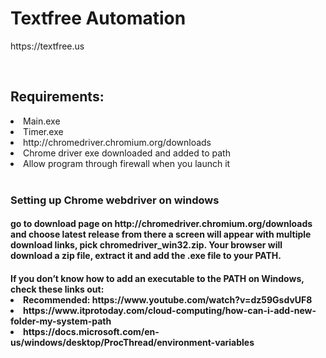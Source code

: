 <h1> Textfree Automation </h1>
<p>https://textfree.us</p>
    <br>
<h2>Requirements:</h2>
<li>Main.exe</li>
<li>Timer.exe</li>
<li>http://chromedriver.chromium.org/downloads</li>
<li>Chrome driver exe downloaded and added to path</li>
<li>Allow program through firewall when you launch it</li>
    <br>
<h3>Setting up Chrome webdriver on windows</h3>
<h4>go to download page on http://chromedriver.chromium.org/downloads and choose latest release from there a screen will appear with multiple download links, pick chromedriver_win32.zip. Your browser will download a zip file, extract it and add the .exe file to your PATH.</h4>
<h4>
If you don’t know how to add an executable to the PATH on Windows, check these links out:
<li>
Recommended: https://www.youtube.com/watch?v=dz59GsdvUF8
</li>
<li>
https://www.itprotoday.com/cloud-computing/how-can-i-add-new-folder-my-system-path
</li>
<li>
https://docs.microsoft.com/en-us/windows/desktop/ProcThread/environment-variables
</li>
</h4>